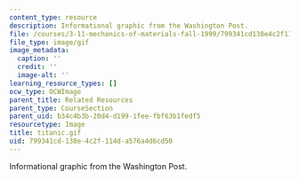```yaml
---
content_type: resource
description: Informational graphic from the Washington Post.
file: /courses/3-11-mechanics-of-materials-fall-1999/799341cd138e4c2f114da576a4d6cd50_titanic.gif
file_type: image/gif
image_metadata:
  caption: ''
  credit: ''
  image-alt: ''
learning_resource_types: []
ocw_type: OCWImage
parent_title: Related Resources
parent_type: CourseSection
parent_uid: b34c4b3b-20d4-d199-1fee-fbf63b1fedf5
resourcetype: Image
title: titanic.gif
uid: 799341cd-138e-4c2f-114d-a576a4d6cd50
---
```

Informational graphic from the Washington Post.


